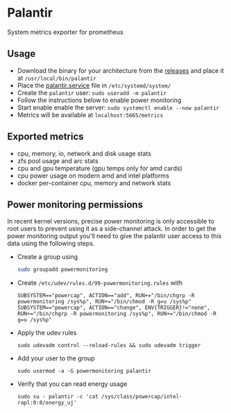 # Palantir

System metrics exporter for prometheus

## Usage

- Download the binary for your architecture from the [releases](https://github.com/icewind1991/palantir/releases/) and place it at `/usr/local/bin/palantir`
- Place the [palantir.service](palantir.service) file in `/etc/systemd/system/`
- Create the `palantir` user: `sudo useradd -m palantir`
- Follow the instructions below to enable power monitoring
- Start enable enable the server: `sudo systemctl enable --now palantir`
- Metrics will be available at `localhost:5665/metrics`

## Exported metrics

- cpu, memory, io, network and disk usage stats
- zfs pool usage and arc stats
- cpu and gpu temperature (gpu temps only for amd cards)
- cpu power usage on modern amd and intel platforms
- docker per-container cpu, memory and network stats

## Power monitoring permissions

In recent kernel versions, precise power monitoring is only accessible to root users to prevent using it as a side-channel attack.
In order to get the power monitoring output you'll need to give the palantir user access to this data using the following steps.

- Create a group using
  
  ```bash
  sudo groupadd powermonitoring
  ```

- Create `/etc/udev/rules.d/99-powermonitoring.rules` with
  ```udev
  SUBSYSTEM=="powercap", ACTION=="add", RUN+="/bin/chgrp -R powermonitoring /sys%p", RUN+="/bin/chmod -R g=u /sys%p"
  SUBSYSTEM=="powercap", ACTION=="change", ENV{TRIGGER}!="none", RUN+="/bin/chgrp -R powermonitoring /sys%p", RUN+="/bin/chmod -R g=u /sys%p"
  ```

- Apply the udev rules
  
  ```
  sudo udevadm control --reload-rules && sudo udevadm trigger
  ```

- Add your user to the group
  
  ```
  sudo usermod -a -G powermonitoring palantir
  ```

- Verify that you can read energy usage

  ```
  sudo su - palantir -c 'cat /sys/class/powercap/intel-rapl:0:0/energy_uj'
  ```
